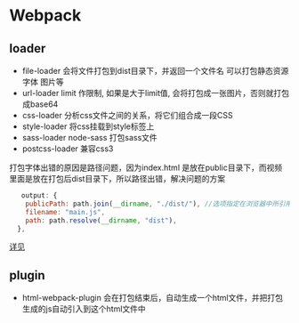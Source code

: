 
# Webpack

## loader

- file-loader 会将文件打包到dist目录下，并返回一个文件名  可以打包静态资源  字体 图片等
- url-loader limit 作限制, 如果是大于limit值, 会将打包成一张图片，否则就打包成base64
- css-loader 分析css文件之间的关系，将它们组合成一段CSS
- style-loader 将css挂载到style标签上
- sass-loader node-sass 打包sass文件
- postcss-loader 兼容css3

打包字体出错的原因是路径问题，因为index.html 是放在public目录下，而视频里面是放在打包后dist目录下，所以路径出错，解决问题的方案

``` js
   output: {
    publicPath: path.join(__dirname, "./dist/"), //选项指定在浏览器中所引用的「此输出目录对应的公开 URL」 默认 index.html路径
    filename: "main.js",
    path: path.resolve(__dirname, "dist"),
  },
```

[详见](https://webpack.docschina.org/configuration/output/#outputpublicpath)

## plugin

- html-webpack-plugin 会在打包结束后，自动生成一个html文件，并把打包生成的js自动引入到这个html文件中

